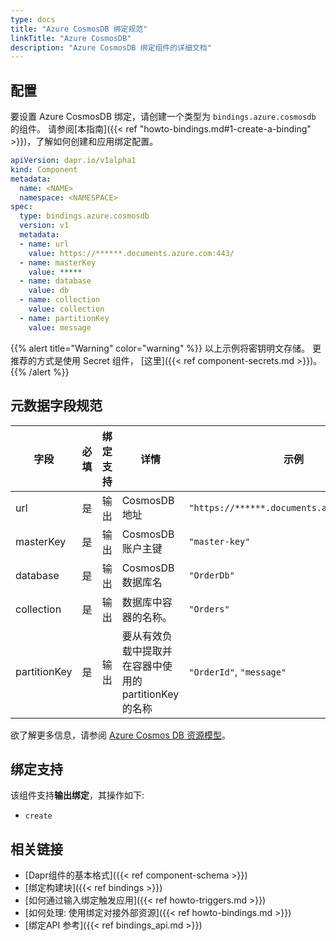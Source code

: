 ```yaml
---
type: docs
title: "Azure CosmosDB 绑定规范"
linkTitle: "Azure CosmosDB"
description: "Azure CosmosDB 绑定组件的详细文档"
---
```


## 配置

要设置 Azure CosmosDB 绑定，请创建一个类型为 `bindings.azure.cosmosdb` 的组件。 请参阅[本指南]({{< ref "howto-bindings.md#1-create-a-binding" >}})，了解如何创建和应用绑定配置。


```yaml
apiVersion: dapr.io/v1alpha1
kind: Component
metadata:
  name: <NAME>
  namespace: <NAMESPACE>
spec:
  type: bindings.azure.cosmosdb
  version: v1
  metadata:
  - name: url
    value: https://******.documents.azure.com:443/
  - name: masterKey
    value: *****
  - name: database
    value: db
  - name: collection
    value: collection
  - name: partitionKey
    value: message
```

{{% alert title="Warning" color="warning" %}}
以上示例将密钥明文存储。 更推荐的方式是使用 Secret 组件， [这里]({{< ref component-secrets.md >}})。
{{% /alert %}}

## 元数据字段规范

| 字段           | 必填 | 绑定支持 | 详情                               | 示例                                          |
| ------------ |:--:| ---- | -------------------------------- | ------------------------------------------- |
| url          | 是  | 输出   | CosmosDB 地址                      | `"https://******.documents.azure.com:443/"` |
| masterKey    | 是  | 输出   | CosmosDB 账户主键                    | `"master-key"`                              |
| database     | 是  | 输出   | CosmosDB 数据库名                    | `"OrderDb"`                                 |
| collection   | 是  | 输出   | 数据库中容器的名称。                       | `"Orders"`                                  |
| partitionKey | 是  | 输出   | 要从有效负载中提取并在容器中使用的partitionKey的名称 | `"OrderId"`, `"message"`                    |

欲了解更多信息，请参阅 [Azure Cosmos DB 资源模型](https://docs.microsoft.com/en-us/azure/cosmos-db/account-databases-containers-items)。

## 绑定支持

该组件支持**输出绑定**，其操作如下:

- `create`

## 相关链接

- [Dapr组件的基本格式]({{< ref component-schema >}})
- [绑定构建块]({{< ref bindings >}})
- [如何通过输入绑定触发应用]({{< ref howto-triggers.md >}})
- [如何处理: 使用绑定对接外部资源]({{< ref howto-bindings.md >}})
- [绑定API 参考]({{< ref bindings_api.md >}})

